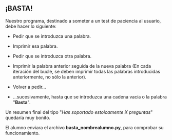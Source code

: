 ## ¡BASTA!

Nuestro programa, destinado a someter a un test de paciencia al usuario, debe hacer lo siguiente:

* Pedir que se introduzca una palabra.
* Imprimir esa palabra.

* Pedir que se introduzca otra palabra.
* Imprimir la palabra anterior seguida de la nueva palabra (En cada iteración del bucle, se deben imprimir todas las palabras introducidas anteriormente, no sólo la anterior).

* Volver a pedir...

* ...sucesivamente, hasta que se introduzca una cadena vacía o la palabra "**Basta**".

Un resumen final del tipo "*Has soportado estoicamente X preguntas*" quedaría muy bonito.

El alumno enviara el archivo **basta_nombrealumno.py**, para comprobar su funcionamiento.

